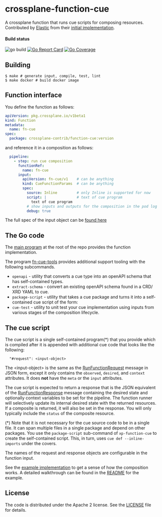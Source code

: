 # crossplane-function-cue

A crossplane function that runs cue scripts for composing resources. 
Contributed by [Elastic](https://github.com/elastic) from their [initial implementation](https://github.com/elastic/crossplane-function-cue).

#### Build status

![go build](https://github.com/elastic/crossplane-function-cue/actions/workflows/go-build.yaml/badge.svg?branch=main)
[![Go Report Card](https://goreportcard.com/badge/github.com/elastic/crossplane-function-cue)](https://goreportcard.com/report/github.com/elastic/crossplane-function-cue)
[![Go Coverage](https://github.com/elastic/crossplane-function-cue/wiki/coverage.svg)](https://raw.githack.com/wiki/elastic/crossplane-function-cue/coverage.html)

## Building

```shell
$ make # generate input, compile, test, lint
$ make docker # build docker image
```

## Function interface

You define the function as follows:
```yaml
apiVersion: pkg.crossplane.io/v1beta1
kind: Function
metadata:
  name: fn-cue
spec:
  package: crossplane-contrib/function-cue:version
```

and reference it in a composition as follows:

```yaml
  pipeline:
    - step: run cue composition
      functionRef:
        name: fn-cue
      input:
        apiVersion: fn-cue/v1    # can be anything
        kind: CueFunctionParams  # can be anything
        spec:
          source: Inline         # only Inline is supported for now
          script: |              # text of cue program
            text of cue program
          # show inputs and outputs for the composition in the pod log in pretty format
          debug: true  
```

The full spec of the input object can be [found here](pkg/input/v1beta1/input.go)

## The Go code

The [main program](main.go) at the root of the repo provides the function implementation.

The program [fn-cue-tools](cmd/fn-cue-tools) provides additional support tooling with the following subcommands.

* `openapi` - utility that converts a cue type into an openAPI schema that has self-contained types.
* `extract-schema` - convert an existing openAPI schema found in a CRD/ XRD YAML to cue.
* `package-script` - utility that takes a cue package and turns it into a self-contained cue script of the form:
* `cue-test` - utility to unit test your cue implementation using inputs from various stages of the composition lifecycle.

## The cue script

The cue script is a single self-contained program(*) that you provide which is compiled after it is appended with 
additional cue code that looks like the following:

```
  "#request": <input-object>
```

The &lt;input-object&gt; is the same as the [RunFunctionRequest](https://github.com/crossplane/crossplane/blob/bf5c51e6dfdde4c45a0d50c31c23147f5050e9dd/apis/apiextensions/fn/proto/v1beta1/run_function.proto#L33) 
message in JSON form, except it only contains the `observed`, `desired`, and `context` attributes. 
It does **not** have the `meta` or the `input` attributes.

The cue script is expected to return a response that is the JSON equivalent of the [RunFunctionResponse](https://github.com/crossplane/crossplane/blob/bf5c51e6dfdde4c45a0d50c31c23147f5050e9dd/apis/apiextensions/fn/proto/v1beta1/run_function.proto#L66)
message containing the desired state and optionally context variables to be set for the pipeline. 
The function runner will selectively update its internal desired state with the
returned resources. If a composite is returned, it will also be set in the response. You will only typically include the
`status` of the composite resource.

(*) Note that it is not necessary for the cue source code to be in a single file. It can span multiple files in a single
package and depend on other packages. You use the `package-script` sub-command of `xp-function-cue` to create the
self-contained script. This, in turn, uses `cue def --inline-imports` under the covers.

The names of the request and response objects are configurable in the function input.

See the [example implementation](examples/simple/platform/compositions/xs3bucket/runtime/) to get a sense of 
how the composition works. A detailed walkthrough can be found in the [README](examples/simple/) for the example.

## License

The code is distributed under the Apache 2 license. See the [LICENSE](LICENSE) file for details.
